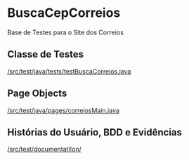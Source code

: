 # BuscaCepCorreios
Base de Testes para o Site dos Correios

## Classe de Testes
[/src/test/java/tests/testBuscaCorreios.java](https://github.com/frpepicon/BuscaCepCorreios/blob/main/src/test/java/tests/testBuscaCorreios.java)

## Page Objects
[/src/test/java/pages/correiosMain.java](https://github.com/frpepicon/BuscaCepCorreios/blob/main/src/test/java/pages/correiosMain.java)

## Histórias do Usuário, BDD e Evidências
[/src/test/documentati!on/](https://github.com/frpepicon/BuscaCepCorreios/tree/main/src/test/documentation)